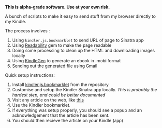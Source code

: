 **This is alpha-grade software. Use at your own risk.**

A bunch of scripts to make it easy to send stuff from my browser directly to my
Kindle.

The process involves :

1. Using `kindler.js.bookmarklet` to send URL of page to Sinatra app
2. Using [Readability] gem to make the page readable
4. Doing some processing to clean up the HTML and downloading images locally
5. Using [KindleGen] to generate an ebook in .mobi format 
6. Sending out the generated file using Gmail

Quick setup instructions:

1. Install [kindler.js.bookmarklet](https://github.com/skn/kindler/raw/master/kindler.js.bookmarklet) from the repository
2. Customise and setup the Kindler Sinatra app locally. *This is probably the hardest step, and could be better documented*
3. Visit any article on the web, like [this](http://www.newyorker.com/archive/2001/05/28/010528fa_fact_parker?currentPage=all)
4. Use the Kindler bookmarklet.
5. If everything was setup properly, you should see a popup and an acknowledgement that the article has been sent. 
6. You should then recieve the article on your Kindle (app)

[Readability]:https://github.com/cantino/ruby-readability
[KindleGen]:http://www.amazon.com/gp/feature.html?ie=UTF8&docId=1000234621
